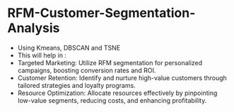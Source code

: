 # RFM-Customer-Segmentation-Analysis
- Using Kmeans, DBSCAN and TSNE
- This will help in :
- Targeted Marketing: Utilize RFM segmentation for personalized campaigns, boosting conversion rates and ROI.
- Customer Retention: Identify and nurture high-value customers through tailored strategies and loyalty programs.
- Resource Optimization: Allocate resources effectively by pinpointing low-value segments, reducing costs, and enhancing profitability.
